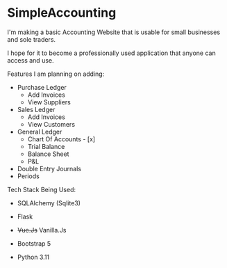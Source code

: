 # SimpleAccounting

I'm making a basic Accounting Website that is usable for small businesses and sole traders.

I hope for it to become a professionally used application that anyone can access and use.

Features I am planning on adding:
- Purchase Ledger
    - Add Invoices
    - View Suppliers
- Sales Ledger
    - Add Invoices
    - View Customers
- General Ledger
    - Chart Of Accounts - [x]
    - Trial Balance
    - Balance Sheet
    - P&L
- Double Entry Journals
- Periods

Tech Stack Being Used:
- SQLAlchemy (Sqlite3)
- Flask

-  <strike>Vue.Js</strike>   Vanilla.Js

- Bootstrap 5
- Python 3.11
